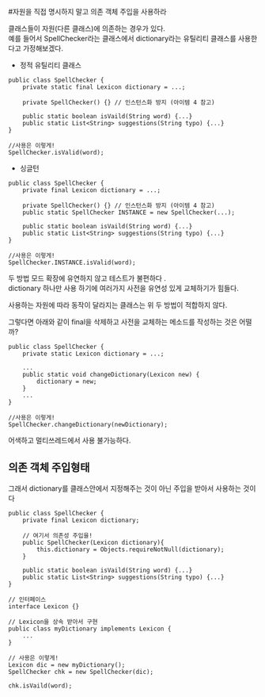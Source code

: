 #자원을 직접 명시하지 말고 의존 객체 주입을 사용하라

클래스들이 자원(다른 클래스)에 의존하는 경우가 있다.  
예를 들어서 SpellChecker라는 클래스에서 dictionary라는 유틸리티 클래스를 사용한다고 가정해보겠다.

- 정적 유틸리티 클래스 
~~~
public class SpellChecker {
	private static final Lexicon dictionary = ...;
    
    private SpellChecker() {} // 인스턴스화 방지 (아이템 4 참고)
    
    public static boolean isVaild(String word) {...}
    public static List<String> suggestions(String typo) {...}
}

//사용은 이렇게!
SpellChecker.isValid(word);
~~~

- 싱글턴
~~~
public class SpellChecker {
	private final Lexicon dictionary = ...;
    
    private SpellChecker() {} // 인스턴스화 방지 (아이템 4 참고)
    public static SpellChecker INSTANCE = new SpellChecker(...);
    
    public static boolean isVaild(String word) {...}
    public static List<String> suggestions(String typo) {...}
}

//사용은 이렇게!
SpellChecker.INSTANCE.isValid(word);
~~~
두 방법 모드 확장에 유연하지 않고 테스트가 불편하다 .  
dictionary 하나만 사용 하기에 여러가지 사전을 유연성 있게 교체하기가 힘들다.

사용하는 자원에 따라 동작이 달라지는 클래스는 위 두 방법이 적합하지 않다.

그렇다면 아래와 같이 final을 삭제하고 사전을 교체하는 메소드를 작성하는 것은 어떨까?

~~~
public class SpellChecker {
	private static Lexicon dictionary = ...;
    
    ...
    public static void changeDictionary(Lexicon new) {
    	dictionary = new;
    }
    ...
}

//사용은 이렇게!
SpellChecker.changeDictionary(newDictionary);
~~~

어색하고 멀티쓰레드에서 사용 불가능하다.

## 의존 객체 주입형태
그래서 dictionary를 클래스안에서 지정해주는 것이 아닌 주입을 받아서 사용하는 것이다 

~~~
public class SpellChecker {
    private final Lexicon dictionary;
    
    // 여기서 의존성 주입을!
    public SpellChecker(Lexicon dictionary){
    	this.dictionary = Objects.requireNotNull(dictionary);
    }
    
    public static boolean isVaild(String word) {...}
    public static List<String> suggestions(String typo) {...}
}

// 인터페이스
interface Lexicon {}

// Lexicon을 상속 받아서 구현
public class myDictionary implements Lexicon {
	...
}

// 사용은 이렇게!
Lexicon dic = new myDictionary();
SpellChecker chk = new SpellChecker(dic);

chk.isVaild(word);
~~~




